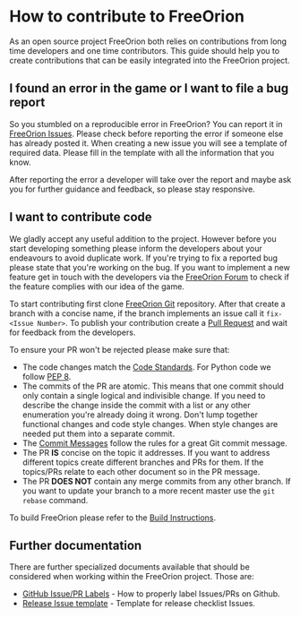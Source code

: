 # How to contribute to FreeOrion

As an open source project FreeOrion both relies on contributions from long time
developers and one time contributors.  This guide should help you to create
contributions that can be easily integrated into the FreeOrion project.


## I found an error in the game or I want to file a bug report

So you stumbled on a reproducible error in FreeOrion?  You can report it in
[FreeOrion Issues].  Please check before reporting the error if
someone else has already posted it.  When creating a new issue you will see a
template of required data.  Please fill in the template with all the information
that you know.

After reporting the error a developer will take over the report and maybe ask
you for further guidance and feedback, so please stay responsive.


## I want to contribute code

We gladly accept any useful addition to the project.  However before you start
developing something please inform the developers about your endeavours to avoid
duplicate work.  If you're trying to fix a reported bug please state that you're
working on the bug.  If you want to implement a new feature get in touch with
the developers via the [FreeOrion Forum] to check if the feature complies with
our idea of the game.

To start contributing first clone [FreeOrion Git] repository.  After that create
a branch with a concise name, if the branch implements an issue call it
`fix-<Issue Number>`.  To publish your contribution create a [Pull Request] and
wait for feedback from the developers.

To ensure your PR won't be rejected please make sure that:

* The code changes match the [Code Standards].  For Python code we follow
  [PEP 8].
* The commits of the PR are atomic.  This means that one commit should only
  contain a single logical and indivisible change.  If you need to describe the
  change inside the commit with a list or any other enumeration you're already
  doing it wrong.  Don't lump together functional changes and code style
  changes.  When style changes are needed put them into a separate commit.
* The [Commit Messages] follow the rules for a great Git commit message.
* The PR **IS** concise on the topic it addresses.  If you want to address
  different topics create different branches and PRs for them.  If the
  topics/PRs relate to each other document so in the PR message.
* The PR **DOES NOT** contain any merge commits from any other branch.  If you
  want to update your branch to a more recent master use the `git rebase`
  command.

To build FreeOrion please refer to the [Build Instructions](BUILD.md).


## Further documentation

There are further specialized documents available that should be considered
when working within the FreeOrion project.  Those are:

* [GitHub Issue/PR Labels] - How to properly label Issues/PRs on Github.
* [Release Issue template] - Template for release checklist Issues.


[FreeOrion Git]: https://github.com/freeorion/freeorion.git
[FreeOrion Issues]: https://github.com/freeorion/freeorion/issues
[FreeOrion Forum]: http://www.freeorion.org/forum/
[GitHub Issue/PR Labels]: .github/labels.md
[Release Issue template]: .github/RELEASE_TEMPLATE.md
[Code Standards]: http://www.freeorion.org/index.php/Code_Standards
[Pull Request]: https://help.github.com/articles/proposing-changes-to-your-work-with-pull-requests/
[Commit Messages]: http://chris.beams.io/posts/git-commit/
[PEP 8]: https://www.python.org/dev/peps/pep-0008/
